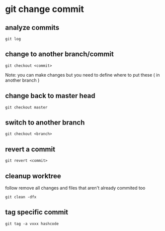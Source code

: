 # git change commit

## analyze commits

```
git log
```

## change to another branch/commit

```
git checkout <commit>
```

Note: you can make changes but you need to define where to put these ( in another branch )

## change back to master head

```
git checkout master
```

## switch to another branch

```
git checkout <branch>
```

## revert a commit

```
git revert <commit>
```

## cleanup worktree

follow remove all changes and files that aren't already commited too

```
git clean -dfx
```

## tag specific commit

```
git tag -a vxxx hashcode
```
